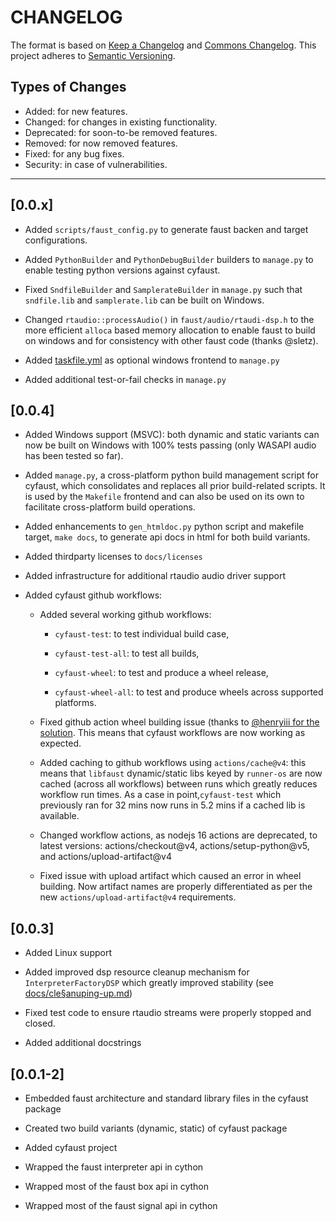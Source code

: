 # CHANGELOG

The format is based on [Keep a Changelog](https://keepachangelog.com/en/1.0.0/) and [Commons Changelog](https://common-changelog.org). This project adheres to [Semantic Versioning](https://semver.org/spec/v2.0.0.html).

## Types of Changes

- Added: for new features.
- Changed: for changes in existing functionality.
- Deprecated: for soon-to-be removed features.
- Removed: for now removed features.
- Fixed: for any bug fixes.
- Security: in case of vulnerabilities.

---

## [0.0.x]

- Added `scripts/faust_config.py` to generate faust backen and target configurations.

- Added `PythonBuilder` and `PythonDebugBuilder` builders to `manage.py` to enable testing python versions against cyfaust.

- Fixed `SndfileBuilder` and `SamplerateBuilder` in `manage.py` such that `sndfile.lib` and `samplerate.lib` can be built on Windows.

- Changed `rtaudio::processAudio()` in `faust/audio/rtaudi-dsp.h` to the more efficient `alloca` based memory allocation to enable faust to build on windows and for consistency with other faust code (thanks @sletz).

- Added [taskfile.yml](https://taskfile.dev/) as optional windows frontend to `manage.py`

- Added additional test-or-fail checks in `manage.py`

## [0.0.4]

- Added Windows support (MSVC): both dynamic and static variants can now be built on Windows with 100% tests passing (only WASAPI audio has been tested so far).

- Added  `manage.py`, a cross-platform python build management script for cyfaust, which consolidates and replaces all prior build-related scripts. It is used by the `Makefile` frontend and can also be used on its own to facilitate cross-platform build operations.

- Added enhancements to `gen_htmldoc.py` python script and makefile target, `make docs`, to generate api docs in html for both build variants.

- Added thirdparty licenses to `docs/licenses`

- Added infrastructure for additional rtaudio audio driver support

- Added cyfaust github workflows:

  - Added several working github workflows:

    - `cyfaust-test`: to test individual build case,

    - `cyfaust-test-all`: to test all builds,

    - `cyfaust-wheel`: to test and produce a wheel release,

    - `cyfaust-wheel-all`: to test and produce wheels across supported platforms.

  - Fixed github action wheel building issue (thanks to [@henryiii for the solution](https://github.com/pypa/wheel/issues/573#issuecomment-1902083893!). This means that cyfaust workflows are now working as expected.

  - Added caching to github workflows using `actions/cache@v4`: this means that `libfaust` dynamic/static libs keyed by `runner-os` are now cached (across all workflows) between runs which greatly reduces workflow run times. As a case in point,`cyfaust-test` which previously ran for 32 mins now runs in 5.2 mins if a cached lib is available.

  - Changed workflow actions, as nodejs 16 actions are deprecated, to latest versions: actions/checkout@v4, actions/setup-python@v5, and actions/upload-artifact@v4

  - Fixed issue with upload artifact which caused an error in wheel building. Now artifact names are properly differentiated as per the new `actions/upload-artifact@v4` requirements.

## [0.0.3]

- Added Linux support

- Added improved dsp resource cleanup mechanism for `InterpreterFactoryDSP` which greatly improved stability (see [docs/cle§anuping-up.md](https://github.com/shakfu/cyfaust/blob/main/docs/devnotes/cleaning-up.md))

- Fixed test code to ensure rtaudio streams were properly stopped and closed.

- Added additional docstrings

## [0.0.1-2]

- Embedded faust architecture and standard library files in the cyfaust package

- Created two build variants (dynamic, static) of cyfaust package

- Added cyfaust project

- Wrapped the faust interpreter api in cython

- Wrapped most of the faust box api in cython

- Wrapped most of the faust signal api in cython
